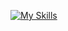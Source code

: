 [![My Skills](https://skillicons.dev/icons?i=solidity,py,tensorflow,vscode,anaconda)](https://skillicons.dev)
